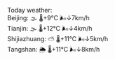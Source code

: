 Today weather:  
Beijing: 🌫  🌡️+9°C 🌬️↓7km/h  
Tianjin: 🌫  🌡️+12°C 🌬️↓4km/h  
Shijiazhuang: ⛅️  🌡️+11°C 🌬️↓5km/h  
Tangshan: 🌦   🌡️+11°C 🌬️↓8km/h  
